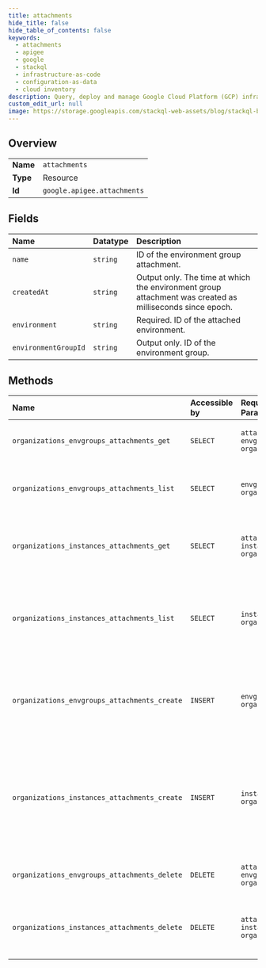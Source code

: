```yaml
---
title: attachments
hide_title: false
hide_table_of_contents: false
keywords:
  - attachments
  - apigee
  - google    
  - stackql
  - infrastructure-as-code
  - configuration-as-data
  - cloud inventory
description: Query, deploy and manage Google Cloud Platform (GCP) infrastructure and resources using SQL
custom_edit_url: null
image: https://storage.googleapis.com/stackql-web-assets/blog/stackql-blog-post-featured-image.png
---
```

  
    

## Overview
<table><tbody>
<tr><td><b>Name</b></td><td><code>attachments</code></td></tr>
<tr><td><b>Type</b></td><td>Resource</td></tr>
<tr><td><b>Id</b></td><td><code>google.apigee.attachments</code></td></tr>
</tbody></table>

## Fields
| Name | Datatype | Description |
|:-----|:---------|:------------|
| `name` | `string` | ID of the environment group attachment. |
| `createdAt` | `string` | Output only. The time at which the environment group attachment was created as milliseconds since epoch. |
| `environment` | `string` | Required. ID of the attached environment. |
| `environmentGroupId` | `string` | Output only. ID of the environment group. |
## Methods
| Name | Accessible by | Required Params | Description |
|:-----|:--------------|:----------------|:------------|
| `organizations_envgroups_attachments_get` | `SELECT` | `attachmentsId, envgroupsId, organizationsId` | Gets an environment group attachment. |
| `organizations_envgroups_attachments_list` | `SELECT` | `envgroupsId, organizationsId` | Lists all attachments of an environment group. |
| `organizations_instances_attachments_get` | `SELECT` | `attachmentsId, instancesId, organizationsId` | Gets an attachment. **Note:** Not supported for Apigee hybrid. |
| `organizations_instances_attachments_list` | `SELECT` | `instancesId, organizationsId` | Lists all attachments to an instance. **Note:** Not supported for Apigee hybrid. |
| `organizations_envgroups_attachments_create` | `INSERT` | `envgroupsId, organizationsId` | Creates a new attachment of an environment to an environment group. |
| `organizations_instances_attachments_create` | `INSERT` | `instancesId, organizationsId` | Creates a new attachment of an environment to an instance. **Note:** Not supported for Apigee hybrid. |
| `organizations_envgroups_attachments_delete` | `DELETE` | `attachmentsId, envgroupsId, organizationsId` | Deletes an environment group attachment. |
| `organizations_instances_attachments_delete` | `DELETE` | `attachmentsId, instancesId, organizationsId` | Deletes an attachment. **Note:** Not supported for Apigee hybrid. |
